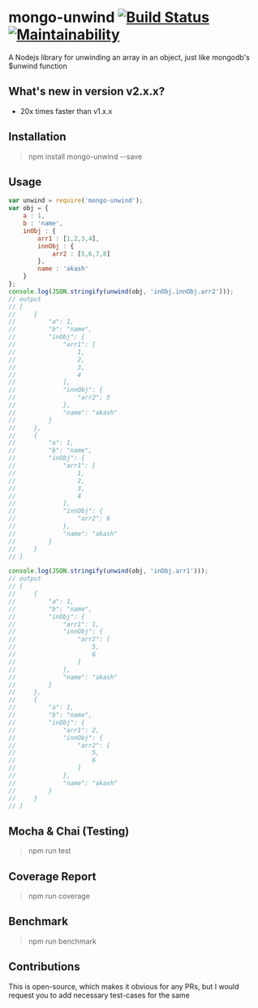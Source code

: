 # mongo-unwind [![Build Status](https://travis-ci.com/AkashBabu/mongo-unwind.svg?branch=master)](https://travis-ci.com/AkashBabu/mongo-unwind) [![Maintainability](https://api.codeclimate.com/v1/badges/c6b7c2b9d9838437ca00/maintainability)](https://codeclimate.com/github/AkashBabu/mongo-unwind/maintainability)

A Nodejs library for unwinding an array in an object, just like mongodb's $unwind function

## What's new in version v2.x.x?
* 20x times faster than v1.x.x

## Installation
>   npm install mongo-unwind --save

## Usage

```javascript
var unwind = require('mongo-unwind');
var obj = {
    a : 1,
    b : 'name',
    inObj : {
        arr1 : [1,2,3,4],
        innObj : {
            arr2 : [5,6,7,8]
        },
        name : 'akash'
    }
};
console.log(JSON.stringify(unwind(obj, 'inObj.innObj.arr2')));
// output
// [
//     {
//         "a": 1,
//         "b": "name",
//         "inObj": {
//             "arr1": [
//                 1,
//                 2,
//                 3,
//                 4
//             ],
//             "innObj": {
//                 "arr2": 5
//             },
//             "name": "akash"
//         }
//     },
//     {
//         "a": 1,
//         "b": "name",
//         "inObj": {
//             "arr1": [
//                 1,
//                 2,
//                 3,
//                 4
//             ],
//             "innObj": {
//                 "arr2": 6
//             },
//             "name": "akash"
//         }
//     }
// ]

console.log(JSON.stringify(unwind(obj, 'inObj.arr1')));
// output
// [
//     {
//         "a": 1,
//         "b": "name",
//         "inObj": {
//             "arr1": 1,
//             "innObj": {
//                 "arr2": [
//                     5,
//                     6
//                 ]
//             },
//             "name": "akash"
//         }
//     },
//     {
//         "a": 1,
//         "b": "name",
//         "inObj": {
//             "arr1": 2,
//             "innObj": {
//                 "arr2": [
//                     5,
//                     6
//                 ]
//             },
//             "name": "akash"
//         }
//     }
// ]

```


## Mocha & Chai (Testing)
> npm run test

## Coverage Report
> npm run coverage

## Benchmark
> npm run benchmark


## Contributions
This is open-source, which makes it obvious for any PRs, but I would request you to add necessary test-cases for the same 
